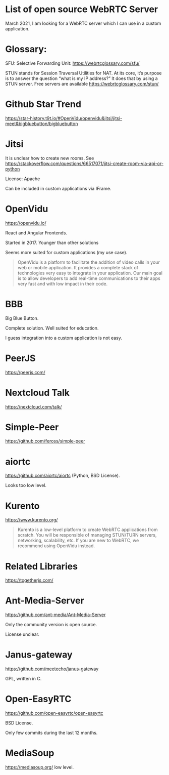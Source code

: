 # List of open source WebRTC Server

March 2021, I am looking for a WebRTC server which I can use in a custom application.

# Glossary:

SFU: Selective Forwarding Unit: https://webrtcglossary.com/sfu/

STUN stands for Session Traversal Utilities for NAT. At its core, it’s purpose is to answer the question “what is my IP address?” It does that by using a STUN server. Free servers are available https://webrtcglossary.com/stun/

# Github Star Trend

https://star-history.t9t.io/#OpenVidu/openvidu&jitsi/jitsi-meet&bigbluebutton/bigbluebutton

# Jitsi

It is unclear how to create new rooms. See https://stackoverflow.com/questions/66517071/jitsi-create-room-via-api-or-python

License: Apache

Can be included in custom applications via IFrame.

# OpenVidu

https://openvidu.io/

React and Angular Frontends.

Started in 2017. Younger than other solutions

Seems more suited for custom applications (my use case).

> OpenVidu is a platform to facilitate the addition of video calls in your web or mobile application. It provides a complete stack of technologies very easy to integrate in your application. Our main goal is to allow developers to add real-time communications to their apps very fast and with low impact in their code.



# BBB

Big Blue Button.

Complete solution. Well suited for education.

I guess integration into a custom application is not easy.

# PeerJS

https://peerjs.com/

# Nextcloud Talk

https://nextcloud.com/talk/

# Simple-Peer

https://github.com/feross/simple-peer



# aiortc

https://github.com/aiortc/aiortc (Python, BSD License).

Looks too low level.

# Kurento

https://www.kurento.org/

> Kurento is a low-level platform to create WebRTC applications from scratch. You will be responsible of managing STUN/TURN servers, networking, scalability, etc. If you are new to WebRTC, we recommend using OpenVidu instead.

# Related Libraries

https://togetherjs.com/

# Ant-Media-Server

https://github.com/ant-media/Ant-Media-Server

Only the community version is open source.

License unclear.

# Janus-gateway

https://github.com/meetecho/janus-gateway

GPL, written in C.

# Open-EasyRTC

https://github.com/open-easyrtc/open-easyrtc

BSD License.

Only few commits during the last 12 months.

# MediaSoup

https://mediasoup.org/ low level.
